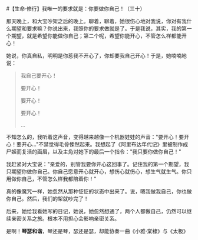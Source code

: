 #【生命⋅修行】我唯一的要求就是：你要做你自己！（三十）

那天晚上，和大宝吵架之后的晚上。聊着，聊着，她很伤心地对我说，你对有我什么期望和要求嘛？你说出来，我照你的要求做就是了。于是我说，其实，我的第一个期望，就是希望你能做你自己；第二个呢，希望你能开心，不管怎么样都能开心！

她说，你真自私，明明是你惹我不开心了，你却要我自己开心！于是，她喃喃地说：

> 我自己要开心！
>
> 要开心！
>
> 要开心！
>
> 要开心！
>
> ...

不知怎么的，我听着这声音，变得越来越像一个机器娃娃的声音："要开心！要开心！要开心..."不禁觉得毛骨悚然起来。我想起了《阿里布达年代记》里被制作成尸姬而复活的画眉，以及主角对她下的最后一个指令："我只要你做你自己！"

我赶紧对大宝说："亲爱的，别管我要你开心这回事了。记住我的第一个期望，我只期望你做你自己。你自己愿意开心就开心，想伤心就伤心，想生气就生气。你只用做你自己，不管怎么样我都陪着你！"

真的像魔咒一样，她忽然从那种怔怔的状态中出来了。说，嗯我做我自己，你也做你自己。然后，我们的架就吵完了！

后来，她给我看她写的日记，她说，她忽然想通了，两个人都做自己，仍然可以继续亲密关系之旅。根本不用担心会影响亲密关系。

是啊！**琴瑟和谐**，琴还是琴，瑟还是瑟，却能协奏一曲《小雅⋅棠棣》与《太极》

